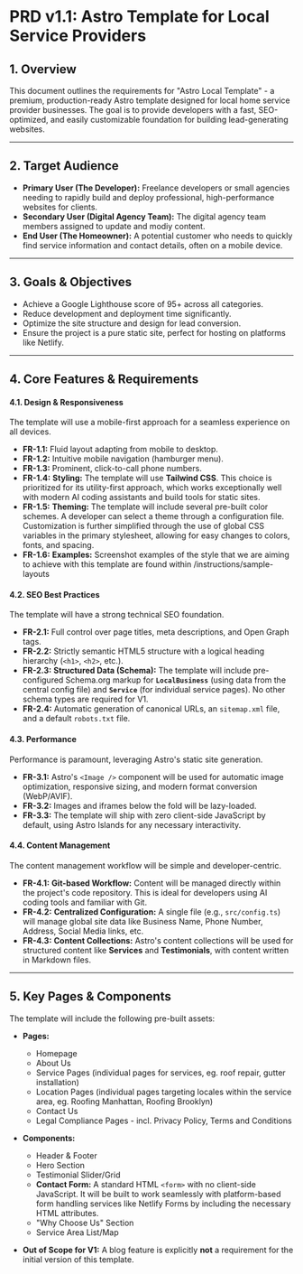 # PRD v1.1: Astro Template for Local Service Providers

## 1. Overview
This document outlines the requirements for "Astro Local Template" - a premium, production-ready Astro template designed for local home service provider businesses. The goal is to provide developers with a fast, SEO-optimized, and easily customizable foundation for building lead-generating websites.

---

## 2. Target Audience
* **Primary User (The Developer):** Freelance developers or small agencies needing to rapidly build and deploy professional, high-performance websites for clients.
* **Secondary User (Digital Agency Team):** The digital agency team members assigned to update and modiy content.
* **End User (The Homeowner):** A potential customer who needs to quickly find service information and contact details, often on a mobile device.

---

## 3. Goals & Objectives
* Achieve a Google Lighthouse score of 95+ across all categories.
* Reduce development and deployment time significantly.
* Optimize the site structure and design for lead conversion.
* Ensure the project is a pure static site, perfect for hosting on platforms like Netlify.

---

## 4. Core Features & Requirements

#### 4.1. Design & Responsiveness
The template will use a mobile-first approach for a seamless experience on all devices.
* **FR-1.1:** Fluid layout adapting from mobile to desktop.
* **FR-1.2:** Intuitive mobile navigation (hamburger menu).
* **FR-1.3:** Prominent, click-to-call phone numbers.
* **FR-1.4:** **Styling:** The template will use **Tailwind CSS**. This choice is prioritized for its utility-first approach, which works exceptionally well with modern AI coding assistants and build tools for static sites.
* **FR-1.5:** **Theming:** The template will include several pre-built color schemes. A developer can select a theme through a configuration file. Customization is further simplified through the use of global CSS variables in the primary stylesheet, allowing for easy changes to colors, fonts, and spacing.
* **FR-1.6:** **Examples:** Screenshot examples of the style that we are aiming to achieve with this template are found within /instructions/sample-layouts

#### 4.2. SEO Best Practices
The template will have a strong technical SEO foundation.
* **FR-2.1:** Full control over page titles, meta descriptions, and Open Graph tags.
* **FR-2.2:** Strictly semantic HTML5 structure with a logical heading hierarchy (`<h1>`, `<h2>`, etc.).
* **FR-2.3:** **Structured Data (Schema):** The template will include pre-configured Schema.org markup for **`LocalBusiness`** (using data from the central config file) and **`Service`** (for individual service pages). No other schema types are required for V1.
* **FR-2.4:** Automatic generation of canonical URLs, an `sitemap.xml` file, and a default `robots.txt` file.

#### 4.3. Performance
Performance is paramount, leveraging Astro's static site generation.
* **FR-3.1:** Astro's `<Image />` component will be used for automatic image optimization, responsive sizing, and modern format conversion (WebP/AVIF).
* **FR-3.2:** Images and iframes below the fold will be lazy-loaded.
* **FR-3.3:** The template will ship with zero client-side JavaScript by default, using Astro Islands for any necessary interactivity.

#### 4.4. Content Management
The content management workflow will be simple and developer-centric.
* **FR-4.1:** **Git-based Workflow:** Content will be managed directly within the project's code repository. This is ideal for developers using AI coding tools and familiar with Git.
* **FR-4.2:** **Centralized Configuration:** A single file (e.g., `src/config.ts`) will manage global site data like Business Name, Phone Number, Address, Social Media links, etc.
* **FR-4.3:** **Content Collections:** Astro's content collections will be used for structured content like **Services** and **Testimonials**, with content written in Markdown files.

---

## 5. Key Pages & Components
The template will include the following pre-built assets:
* **Pages:**
    * Homepage
    * About Us
    * Service Pages (individual pages for services, eg. roof repair, gutter installation)
    * Location Pages (individual pages targeting locales within the service area, eg. Roofing Manhattan, Roofing Brooklyn)
    * Contact Us
    * Legal Compliance Pages - incl. Privacy Policy, Terms and Conditions
* **Components:**
    * Header & Footer
    * Hero Section
    * Testimonial Slider/Grid
    * **Contact Form:** A standard HTML `<form>` with no client-side JavaScript. It will be built to work seamlessly with platform-based form handling services like Netlify Forms by including the necessary HTML attributes.
    * "Why Choose Us" Section
    * Service Area List/Map

* **Out of Scope for V1:** A blog feature is explicitly **not** a requirement for the initial version of this template.